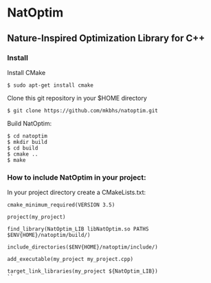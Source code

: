 # NatOptim
## Nature-Inspired Optimization Library for C++

### Install

Install CMake
```
$ sudo apt-get install cmake
```
Clone this git repository in your $HOME directory
```
$ git clone https://github.com/mkbhs/natoptim.git
```
Build NatOptim:
```
$ cd natoptim
$ mkdir build
$ cd build
$ cmake ..
$ make
```
### How to include NatOptim in your project:
In your project directory create a CMakeLists.txt: 
```
cmake_minimum_required(VERSION 3.5)

project(my_project)

find_library(NatOptim_LIB libNatOptim.so PATHS $ENV{HOME}/natoptim/build/)

include_directories($ENV{HOME}/natoptim/include/)

add_executable(my_project my_project.cpp)

target_link_libraries(my_project ${NatOptim_LIB})
``

